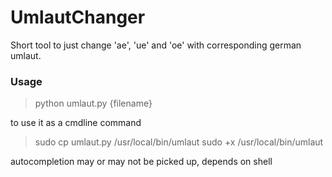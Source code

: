 # UmlautChanger

Short tool to just change 'ae', 'ue' and 'oe' with corresponding german umlaut.

### Usage
> python umlaut.py {filename}

to use it as a cmdline command

> sudo cp umlaut.py /usr/local/bin/umlaut
> sudo +x /usr/local/bin/umlaut

autocompletion may or may not be picked up, depends on shell